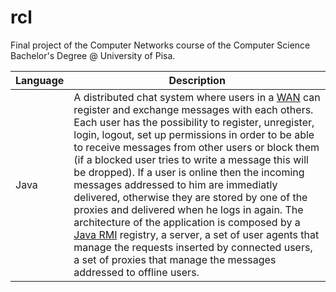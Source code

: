 # rcl
Final project of the Computer Networks course of the Computer Science Bachelor's Degree @ University of Pisa.

| <b>Language</b> | <b>Description</b> |
| --------------- | ------------------ | 
| Java | A distributed chat system where users in a [WAN](https://en.wikipedia.org/wiki/Wide_area_network) can register and exchange messages with each others. Each user has the possibility to register, unregister, login, logout, set up permissions in order to be able to receive messages from other users or block them (if a blocked user tries to write a message this will be dropped). If a user is online then the incoming messages addressed to him are immediatly delivered, otherwise they are stored by one of the proxies and delivered when he logs in again. The architecture of the application is composed by a [Java RMI](https://docs.oracle.com/javase/tutorial/rmi/index.html) registry, a server, a set of user agents that manage the requests inserted by connected users, a set of proxies that manage the messages addressed to offline users. | 

